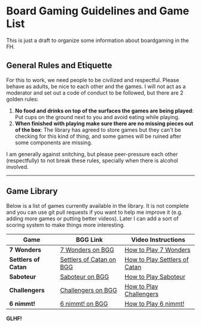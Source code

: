 # Board Gaming Guidelines and Game List

This is just a draft to organize some information about boardgaming in the FH. 

## General Rules and Etiquette

For this to work, we need people to be civilized and respectful. Please behave as adults, be nice to each other and the games. I will not act as a moderator and set out a code of conduct to be followed, but there are 2 golden rules: 


1. **No food and drinks on top of the surfaces the games are being played**: Put cups on the ground next to you and avoid eating while playing.
2. **When finished with playing make sure there are no missing pieces out of the box**: The library has agreed to store games but they can't be checking for this kind of thing, and some games will be ruined after some components are missing.

I am generally against snitching, but please peer-pressure each other (respectfully) to not break these rules, specially when there is alcohol involved.


---

## Game Library

Below is a list of games currently available in the library. It is not complete and you can use git pull requests if you want to help me improve it (e.g. adding more games or putting better videos). Later I can add a sort of scoring system to make things more interesting.


| Game                  | BGG Link                                                                      | Video Instructions                                                           |
|-----------------------|-------------------------------------------------------------------------------|------------------------------------------------------------------------------|
| **7 Wonders**         | [7 Wonders on BGG](https://boardgamegeek.com/boardgame/68448/7-wonders)       | [How to Play 7 Wonders](https://www.youtube.com/watch?v=XnBLz61FJYw&ab_channel=ReposProduction)         |
| **Settlers of Catan** | [Settlers of Catan on BGG](https://boardgamegeek.com/boardgame/13/catan)      | [How to Play Settlers of Catan](https://www.youtube.com/watch?v=cPhX_1RiwEg&ab_channel=TripleSGames) |
| **Saboteur**          | [Saboteur on BGG](https://boardgamegeek.com/boardgame/9220/saboteur)          | [How to Play Saboteur](https://www.youtube.com/watch?v=G6avDieg_2Q&ab_channel=TabletopDuo)          |
| **Challengers**       | [Challengers on BGG](https://boardgamegeek.com/boardgame/354703/challengers)  | [How to Play Challengers](https://www.youtube.com/watch?v=wu_iguu58N8&ab_channel=JestaThaRogue)       |
| **6 nimmt!**          | [6 nimmt! on BGG](https://boardgamegeek.com/boardgame/432/6-nimmt)            | [How to Play 6 nimmt!](https://www.youtube.com/watch?v=ooNfiy6Nfpg&ab_channel=GameandParty)          |


**GLHF!**

